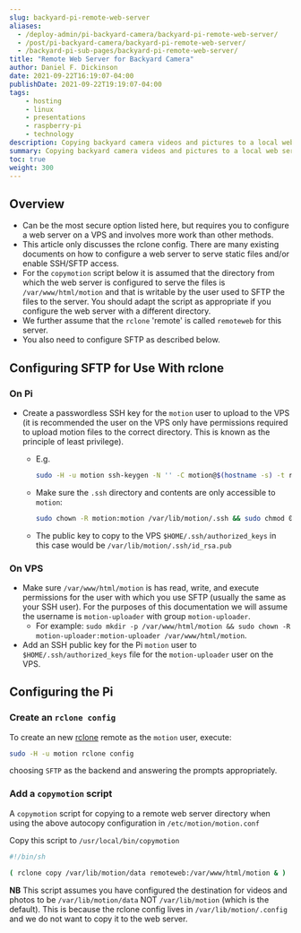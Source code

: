 ```yaml
---
slug: backyard-pi-remote-web-server
aliases:
  - /deploy-admin/pi-backyard-camera/backyard-pi-remote-web-server/
  - /post/pi-backyard-camera/backyard-pi-remote-web-server/
  - /backyard-pi-sub-pages/backyard-pi-remote-web-server/
title: "Remote Web Server for Backyard Camera"
author: Daniel F. Dickinson
date: 2021-09-22T16:19:07-04:00
publishDate: 2021-09-22T19:19:07-04:00
tags:
    - hosting
    - linux
    - presentations
    - raspberry-pi
    - technology
description: Copying backyard camera videos and pictures to a local web server using rclone
summary: Copying backyard camera videos and pictures to a local web server using rclone
toc: true
weight: 300
---
```


## Overview

* Can be the most secure option listed here, but requires you to configure a web server on a VPS and involves more work than other methods.
* This article only discusses the rclone config. There are many existing documents on how to configure a web server to serve static files and/or enable SSH/SFTP access.
* For the ``copymotion`` script below it is assumed that the directory from which the web server is configured to serve the files is ``/var/www/html/motion`` and that is writable by the user used to SFTP the files to the server. You should adapt the script as appropriate if you configure the web server with a different directory.
* We further assume that the ``rclone`` 'remote' is called ``remoteweb`` for this server.
* You also need to configure SFTP as described below.

## Configuring SFTP for Use With rclone

### On Pi

* Create a passwordless SSH key for the ``motion`` user to upload to the VPS (it is recommended the user on the VPS only have permissions required to upload motion files to the correct directory. This is known as the principle of least privilege).
  * E.g.

    ```bash
    sudo -H -u motion ssh-keygen -N '' -C motion@$(hostname -s) -t rsa
    ```

  * Make sure the ``.ssh`` directory and contents are only accessible to ``motion``:

    ```bash
    sudo chown -R motion:motion /var/lib/motion/.ssh && sudo chmod 0700 /var/lib/motion/.ssh
    ```

  * The public key to copy to the VPS ``$HOME/.ssh/authorized_keys`` in this case would be ``/var/lib/motion/.ssh/id_rsa.pub``

### On VPS

* Make sure ``/var/www/html/motion`` is has read, write, and execute permissions for the user with which you use SFTP (usually the same as your SSH user). For the purposes of this documentation we will assume the username is ``motion-uploader`` with group ``motion-uploader``.
  * For example: ``sudo mkdir -p /var/www/html/motion && sudo chown -R motion-uploader:motion-uploader /var/www/html/motion``.
* Add an SSH public key for the Pi ``motion`` user to ``$HOME/.ssh/authorized_keys`` file for the ``motion-uploader`` user on the VPS.

## Configuring the Pi

### Create an ``rclone config``

To create an new [rclone](https://rclone.org) remote as the ``motion`` user, execute:

```bash
sudo -H -u motion rclone config
```

choosing ``SFTP`` as the backend and answering the prompts appropriately.

### Add a ``copymotion`` script

A ``copymotion`` script for copying to a remote web server directory when using the above autocopy configuration in ``/etc/motion/motion.conf``

Copy this script to ``/usr/local/bin/copymotion``

```bash
#!/bin/sh

( rclone copy /var/lib/motion/data remoteweb:/var/www/html/motion & )
```

**NB** This script assumes you have configured the destination for videos and photos to be ``/var/lib/motion/data`` NOT ``/var/lib/motion`` (which is the default). This is because the rclone config lives in ``/var/lib/motion/.config`` and we do not want to copy it to the web server.
